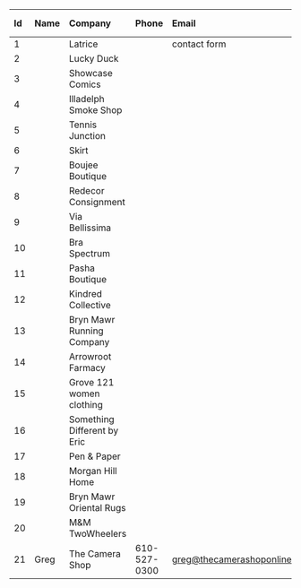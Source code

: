 Id   | Name | Company                     | Phone        | Email                        | When contacted | When to follow up | Notes
:--- | :--- | :---                        | :---         | :---                         | :---           | :---              | :---
1    |      | Latrice                     |              | contact form                 | 3/23/2024      | 3/27/2024         |
2    |      | Lucky Duck                  |              |                              |                |                   |
3    |      | Showcase Comics             |              |                              |                |                   |
4    |      | Illadelph Smoke Shop        |              |                              |                |                   |
5    |      | Tennis Junction             |              |                              |                |                   |
6    |      | Skirt                       |              |                              |                |                   |
7    |      | Boujee Boutique             |              |                              |                |                   |
8    |      | Redecor Consignment         |              |                              |                |                   |
9    |      | Via Bellissima              |              |                              |                |                   |
10   |      | Bra Spectrum                |              |                              |                |                   |
11   |      | Pasha Boutique              |              |                              |                |                   |
12   |      | Kindred Collective          |              |                              |                |                   |
13   |      | Bryn Mawr Running Company   |              |                              |                |                   |
14   |      | Arrowroot Farmacy           |              |                              |                |                   |
15   |      | Grove 121 women clothing    |              |                              |                |                   |
16   |      | Something Different by Eric |              |                              |                |                   |
17   |      | Pen & Paper                 |              |                              |                |                   |
18   |      | Morgan Hill Home            |              |                              |                |                   |
19   |      | Bryn Mawr Oriental Rugs     |              |                              |                |                   |
20   |      | M&M TwoWheelers             |              |                              |                |                   |
21   | Greg | The Camera Shop             | 610-527-0300 | greg@thecamerashoponline.com |                |                   |
